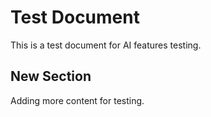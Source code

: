 # Test Document

This is a test document for AI features testing.
## New Section
Adding more content for testing.

